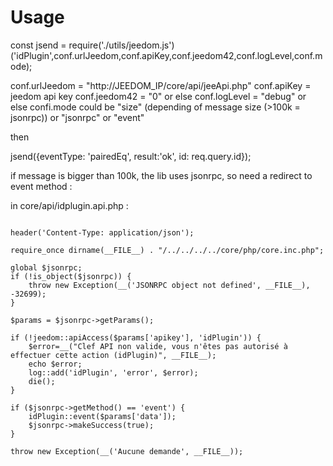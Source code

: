 # Usage

const jsend = require('./utils/jeedom.js')('idPlugin',conf.urlJeedom,conf.apiKey,conf.jeedom42,conf.logLevel,conf.mode);

conf.urlJeedom = "http://JEEDOM_IP/core/api/jeeApi.php"
conf.apiKey = jeedom api key
conf.jeedom42 = "0" or else
conf.logLevel = "debug" or else
confi.mode could be "size" (depending of message size (>100k = jsonrpc)) or "jsonrpc" or "event"

then 

jsend({eventType: 'pairedEq', result:'ok', id: req.query.id});

if message is bigger than 100k, the lib uses jsonrpc, so need a redirect to event method :

in core/api/idplugin.api.php :

```

header('Content-Type: application/json');

require_once dirname(__FILE__) . "/../../../../core/php/core.inc.php";

global $jsonrpc;
if (!is_object($jsonrpc)) {
	throw new Exception(__('JSONRPC object not defined', __FILE__), -32699);
}

$params = $jsonrpc->getParams();

if (!jeedom::apiAccess($params['apikey'], 'idPlugin')) {
    $error=__("Clef API non valide, vous n'êtes pas autorisé à effectuer cette action (idPlugin)", __FILE__);
	echo $error;
	log::add('idPlugin', 'error', $error);
    die();
}

if ($jsonrpc->getMethod() == 'event') {
	idPlugin::event($params['data']);
	$jsonrpc->makeSuccess(true);
}

throw new Exception(__('Aucune demande', __FILE__));
```
